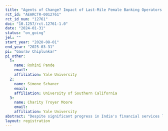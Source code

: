 ```yaml
---
title: "Agents of Change? Impact of Last-Mile Female Banking Operators in Rural India"
rct_id: "AEARCTR-0012761"
rct_id_num: "12761"
doi: "10.1257/rct.12761-1.0"
date: "2024-01-31"
status: "on_going"
jel: ""
start_year: "2020-08-01"
end_year: "2025-03-31"
pi: "Gaurav Chiplunkar"
pi_other:
  1:
    name: Rohini Pande
    email: 
    affiliation: Yale University
  2:
    name: Simone Schaner
    email: 
    affiliation: University of Southern California
  3:
    name: Charity Troyer Moore
    email: 
    affiliation: Yale University
abstract: "Despite significant progress in India's financial services landscape, women, especially in rural areas, face differential challenges in meaningfully using these services. In this project, we propose to experimentally evaluate the impact of introducing last-mile female banking agents (or bank sakhis) in rural Bihar (India). We propose to study whether bank sakhis can increase financial usage and integration in the formal banking system (particularly for women), the extent to which sakhis can also play a role in providing non-transactional financial support to women, and whether this can ultimately challenge views on women’s limited roles in the economy. Lastly, we propose to use descriptive evidence, along with additional survey and administrative data to disentangle three channels that are implicitly embedded in the intervention, namely: (i) the gender identity of the agent; (ii) an increase in competition among agents due to the introduction of the bank sakhi; (iii) the specific bank that was assigned to partner with sakhis in our study area."
layout: registration
---
```


